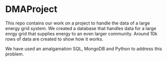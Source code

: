 # DMAProject
This repo contains our work on a project to handle the data of a large energy grid system. We created a database that handles data for a large enrgy grid that supplies energy to an even larger community. Around 10k rows of data are created to show how it works.

We have used an amalgamation SQL, MongoDB and Python to address this problem.
